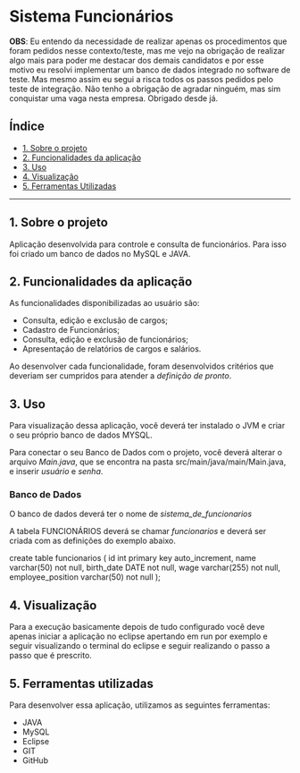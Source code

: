 # Sistema Funcionários 

**OBS**: Eu entendo da necessidade de realizar apenas os procedimentos que foram pedidos nesse contexto/teste, mas me vejo na obrigação de realizar algo mais para poder me destacar dos demais candidatos e por esse motivo eu resolvi implementar um banco de dados integrado no software de teste. Mas mesmo assim eu segui a risca todos os passos pedidos pelo teste de integração. Não tenho a obrigação de agradar ninguém, mas sim conquistar uma vaga nesta empresa. Obrigado desde já.

## Índice

* [1. Sobre o projeto](#1-sobre-o-projeto)
* [2. Funcionalidades da aplicação](#2-funcionalidades-da-aplicação)
* [3. Uso](#3-uso)
* [4. Visualização](#4-Visualização)
* [5. Ferramentas Utilizadas](#5-ferramentas-utilizadas)

***

## 1. Sobre o projeto

Aplicação desenvolvida para controle e consulta de funcionários.
Para isso foi criado um banco de dados no MySQL e JAVA.

## 2. Funcionalidades da aplicação
As funcionalidades disponibilizadas ao usuário são:

* Consulta, edição e exclusão de cargos;
* Cadastro de Funcionários;
* Consulta, edição e exclusão de funcionários;
* Apresentaçáo de relatórios de cargos e salários.

Ao desenvolver cada funcionalidade, foram desenvolvidos critérios que deveriam ser cumpridos para atender a _definição de pronto_.

## 3. Uso
Para visualização dessa aplicação, você deverá ter instalado o JVM e criar o seu próprio banco de dados MYSQL.

Para conectar o seu Banco de Dados com o projeto, você deverá alterar o arquivo *Main.java*, que se encontra na pasta src/main/java/main/Main.java, e inserir *usuário* e *senha*.

### Banco de Dados

O banco de dados deverá ter o nome de *sistema_de_funcionarios*

A tabela FUNCIONÁRIOS deverá se chamar *funcionarios* e deverá ser criada com as definições do exemplo abaixo.

create table funcionarios (
    id int primary key auto_increment,
	  name varchar(50) not null,
    birth_date DATE not null,
	  wage varchar(255) not null,
    employee_position varchar(50) not null
);

## 4. Visualização

Para a execução basicamente depois de tudo configurado você deve apenas iniciar a aplicação no eclipse apertando em run por exemplo e seguir visualizando o terminal do  eclipse e seguir realizando o passo a passo que é prescrito.

## 5. Ferramentas utilizadas

Para desenvolver essa aplicação, utilizamos as seguintes ferramentas:

* JAVA
* MySQL
* Eclipse
* GIT
* GitHub

